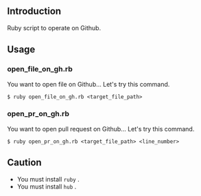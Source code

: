 ## Introduction

Ruby script to operate on Github.

## Usage

### open_file_on_gh.rb
You want to open file on Github...
Let's try this command.

```
$ ruby open_file_on_gh.rb <target_file_path>
```

### open_pr_on_gh.rb
You want to open pull request on Github...
Let's try this command.

```
$ ruby open_pr_on_gh.rb <target_file_path> <line_number>
```

## Caution

- You must install `ruby` .
- You must install `hub` .
